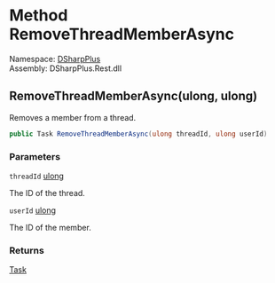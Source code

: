 # Method RemoveThreadMemberAsync

Namespace: [DSharpPlus](DSharpPlus.md)  
Assembly: DSharpPlus.Rest.dll

## <a id="DSharpPlus_DiscordRestClient_RemoveThreadMemberAsync_System_UInt64_System_UInt64_"></a>RemoveThreadMemberAsync\(ulong, ulong\)

Removes a member from a thread.

```csharp
public Task RemoveThreadMemberAsync(ulong threadId, ulong userId)
```

### Parameters

`threadId` [ulong](https://learn.microsoft.com/dotnet/api/system.uint64)

The ID of the thread.

`userId` [ulong](https://learn.microsoft.com/dotnet/api/system.uint64)

The ID of the member.

### Returns

[Task](https://learn.microsoft.com/dotnet/api/system.threading.tasks.task)

